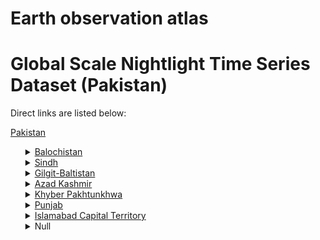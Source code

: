 # Earth observation atlas
 # Global Scale Nightlight Time Series Dataset (Pakistan)
Direct links are listed below:

<a href="https://eoatlas-nightlight.s3.amazonaws.com/eoatlas-monthly-nightlight-00130.csv">Pakistan</a>
<ul>
<details>
<summary><a href="https://eoatlas-nightlight.s3.amazonaws.com/eoatlas-monthly-nightlight-02248.csv">Balochistan</a></summary>
<ul>
<ol>
</ul>
</ol>
</details>
<details>
<summary><a href="https://eoatlas-nightlight.s3.amazonaws.com/eoatlas-monthly-nightlight-02249.csv">Sindh</a></summary>
<ul>
<ol>
<li><a href="https://eoatlas-nightlight.s3.amazonaws.com/eoatlas-monthly-nightlight-36036.csv">Khairpur</a></li><li><a href="https://eoatlas-nightlight.s3.amazonaws.com/eoatlas-monthly-nightlight-36068.csv">Karachi</a></li><li><a href="https://eoatlas-nightlight.s3.amazonaws.com/eoatlas-monthly-nightlight-36069.csv">Thatta</a></li><li><a href="https://eoatlas-nightlight.s3.amazonaws.com/eoatlas-monthly-nightlight-36070.csv">Tharparkar</a></li><li><a href="https://eoatlas-nightlight.s3.amazonaws.com/eoatlas-monthly-nightlight-36071.csv">Umerkot</a></li><li><a href="https://eoatlas-nightlight.s3.amazonaws.com/eoatlas-monthly-nightlight-36072.csv">Jamshoro</a></li><li><a href="https://eoatlas-nightlight.s3.amazonaws.com/eoatlas-monthly-nightlight-36073.csv">Dadu</a></li><li><a href="https://eoatlas-nightlight.s3.amazonaws.com/eoatlas-monthly-nightlight-36074.csv">Tando Muhammad Khan</a></li><li><a href="https://eoatlas-nightlight.s3.amazonaws.com/eoatlas-monthly-nightlight-36075.csv">Hyderabad</a></li><li><a href="https://eoatlas-nightlight.s3.amazonaws.com/eoatlas-monthly-nightlight-36076.csv">Tando Allahyar</a></li><li><a href="https://eoatlas-nightlight.s3.amazonaws.com/eoatlas-monthly-nightlight-36077.csv">Badin</a></li><li><a href="https://eoatlas-nightlight.s3.amazonaws.com/eoatlas-monthly-nightlight-36078.csv">Mirpurkhas</a></li><li><a href="https://eoatlas-nightlight.s3.amazonaws.com/eoatlas-monthly-nightlight-36079.csv">Matiari</a></li><li><a href="https://eoatlas-nightlight.s3.amazonaws.com/eoatlas-monthly-nightlight-36080.csv">Nawabshah</a></li><li><a href="https://eoatlas-nightlight.s3.amazonaws.com/eoatlas-monthly-nightlight-36081.csv">Sanghar</a></li><li><a href="https://eoatlas-nightlight.s3.amazonaws.com/eoatlas-monthly-nightlight-36082.csv">Naushehro Feroze</a></li><li><a href="https://eoatlas-nightlight.s3.amazonaws.com/eoatlas-monthly-nightlight-36083.csv">Qambar Shahdadkot</a></li><li><a href="https://eoatlas-nightlight.s3.amazonaws.com/eoatlas-monthly-nightlight-36084.csv">Jacobabad</a></li><li><a href="https://eoatlas-nightlight.s3.amazonaws.com/eoatlas-monthly-nightlight-36085.csv">Shikarpur</a></li><li><a href="https://eoatlas-nightlight.s3.amazonaws.com/eoatlas-monthly-nightlight-36086.csv">Ghotki</a></li><li><a href="https://eoatlas-nightlight.s3.amazonaws.com/eoatlas-monthly-nightlight-36087.csv">Sukkur</a></li><li><a href="https://eoatlas-nightlight.s3.amazonaws.com/eoatlas-monthly-nightlight-36088.csv">Kashmore</a></li></ul>
</ol>
</details>
<details>
<summary><a href="https://eoatlas-nightlight.s3.amazonaws.com/eoatlas-monthly-nightlight-02250.csv">Gilgit-Baltistan</a></summary>
<ul>
<ol>
</ul>
</ol>
</details>
<details>
<summary><a href="https://eoatlas-nightlight.s3.amazonaws.com/eoatlas-monthly-nightlight-02251.csv">Azad Kashmir</a></summary>
<ul>
<ol>
<li><a href="https://eoatlas-nightlight.s3.amazonaws.com/eoatlas-monthly-nightlight-36038.csv">Azad Kashmir</a></li></ul>
</ol>
</details>
<details>
<summary><a href="https://eoatlas-nightlight.s3.amazonaws.com/eoatlas-monthly-nightlight-02252.csv">Khyber Pakhtunkhwa</a></summary>
<ul>
<ol>
<li><a href="https://eoatlas-nightlight.s3.amazonaws.com/eoatlas-monthly-nightlight-36039.csv">Mansehra</a></li><li><a href="https://eoatlas-nightlight.s3.amazonaws.com/eoatlas-monthly-nightlight-36119.csv">Dera Ismail Khan</a></li><li><a href="https://eoatlas-nightlight.s3.amazonaws.com/eoatlas-monthly-nightlight-36120.csv">Mohmand</a></li><li><a href="https://eoatlas-nightlight.s3.amazonaws.com/eoatlas-monthly-nightlight-36121.csv">South Waziristan</a></li><li><a href="https://eoatlas-nightlight.s3.amazonaws.com/eoatlas-monthly-nightlight-36122.csv">North Waziristan</a></li><li><a href="https://eoatlas-nightlight.s3.amazonaws.com/eoatlas-monthly-nightlight-36123.csv">Kurram</a></li><li><a href="https://eoatlas-nightlight.s3.amazonaws.com/eoatlas-monthly-nightlight-36124.csv">Orakzai</a></li><li><a href="https://eoatlas-nightlight.s3.amazonaws.com/eoatlas-monthly-nightlight-36125.csv">Khyber</a></li><li><a href="https://eoatlas-nightlight.s3.amazonaws.com/eoatlas-monthly-nightlight-36126.csv">Bajaur</a></li><li><a href="https://eoatlas-nightlight.s3.amazonaws.com/eoatlas-monthly-nightlight-36127.csv">Tank</a></li><li><a href="https://eoatlas-nightlight.s3.amazonaws.com/eoatlas-monthly-nightlight-36128.csv">Bannu</a></li><li><a href="https://eoatlas-nightlight.s3.amazonaws.com/eoatlas-monthly-nightlight-36129.csv">Lakki Marwat</a></li><li><a href="https://eoatlas-nightlight.s3.amazonaws.com/eoatlas-monthly-nightlight-36130.csv">Hangu</a></li><li><a href="https://eoatlas-nightlight.s3.amazonaws.com/eoatlas-monthly-nightlight-36131.csv">Karak</a></li><li><a href="https://eoatlas-nightlight.s3.amazonaws.com/eoatlas-monthly-nightlight-36132.csv">Kohat</a></li><li><a href="https://eoatlas-nightlight.s3.amazonaws.com/eoatlas-monthly-nightlight-36133.csv">Peshawar</a></li><li><a href="https://eoatlas-nightlight.s3.amazonaws.com/eoatlas-monthly-nightlight-36134.csv">Charsadda</a></li><li><a href="https://eoatlas-nightlight.s3.amazonaws.com/eoatlas-monthly-nightlight-36135.csv">Nowshera</a></li><li><a href="https://eoatlas-nightlight.s3.amazonaws.com/eoatlas-monthly-nightlight-36136.csv">Chitral</a></li><li><a href="https://eoatlas-nightlight.s3.amazonaws.com/eoatlas-monthly-nightlight-36137.csv">Upper Dir</a></li><li><a href="https://eoatlas-nightlight.s3.amazonaws.com/eoatlas-monthly-nightlight-36138.csv">Lower Dir</a></li><li><a href="https://eoatlas-nightlight.s3.amazonaws.com/eoatlas-monthly-nightlight-36139.csv">Malakand</a></li><li><a href="https://eoatlas-nightlight.s3.amazonaws.com/eoatlas-monthly-nightlight-36140.csv">Swat</a></li><li><a href="https://eoatlas-nightlight.s3.amazonaws.com/eoatlas-monthly-nightlight-36141.csv">Kohistan</a></li><li><a href="https://eoatlas-nightlight.s3.amazonaws.com/eoatlas-monthly-nightlight-36142.csv">Mardan</a></li><li><a href="https://eoatlas-nightlight.s3.amazonaws.com/eoatlas-monthly-nightlight-36143.csv">Swabi</a></li><li><a href="https://eoatlas-nightlight.s3.amazonaws.com/eoatlas-monthly-nightlight-36144.csv">Buner</a></li><li><a href="https://eoatlas-nightlight.s3.amazonaws.com/eoatlas-monthly-nightlight-36145.csv">Haripur</a></li><li><a href="https://eoatlas-nightlight.s3.amazonaws.com/eoatlas-monthly-nightlight-36146.csv">Abbottabad</a></li><li><a href="https://eoatlas-nightlight.s3.amazonaws.com/eoatlas-monthly-nightlight-36147.csv">Battagram</a></li><li><a href="https://eoatlas-nightlight.s3.amazonaws.com/eoatlas-monthly-nightlight-36148.csv">Shangla</a></li></ul>
</ol>
</details>
<details>
<summary><a href="https://eoatlas-nightlight.s3.amazonaws.com/eoatlas-monthly-nightlight-02253.csv">Punjab</a></summary>
<ul>
<ol>
<li><a href="https://eoatlas-nightlight.s3.amazonaws.com/eoatlas-monthly-nightlight-36040.csv">Sheikhpura</a></li><li><a href="https://eoatlas-nightlight.s3.amazonaws.com/eoatlas-monthly-nightlight-36089.csv">Rajanpur</a></li><li><a href="https://eoatlas-nightlight.s3.amazonaws.com/eoatlas-monthly-nightlight-36090.csv">Dera Ghazi Khan</a></li><li><a href="https://eoatlas-nightlight.s3.amazonaws.com/eoatlas-monthly-nightlight-36091.csv">Rahim Yar Khan</a></li><li><a href="https://eoatlas-nightlight.s3.amazonaws.com/eoatlas-monthly-nightlight-36092.csv">Bahawalpur</a></li><li><a href="https://eoatlas-nightlight.s3.amazonaws.com/eoatlas-monthly-nightlight-36093.csv">Bahawalnagar</a></li><li><a href="https://eoatlas-nightlight.s3.amazonaws.com/eoatlas-monthly-nightlight-36094.csv">Muzaffargarh</a></li><li><a href="https://eoatlas-nightlight.s3.amazonaws.com/eoatlas-monthly-nightlight-36095.csv">Multan</a></li><li><a href="https://eoatlas-nightlight.s3.amazonaws.com/eoatlas-monthly-nightlight-36096.csv">Lodhran</a></li><li><a href="https://eoatlas-nightlight.s3.amazonaws.com/eoatlas-monthly-nightlight-36097.csv">Vihari</a></li><li><a href="https://eoatlas-nightlight.s3.amazonaws.com/eoatlas-monthly-nightlight-36098.csv">Pakpattan</a></li><li><a href="https://eoatlas-nightlight.s3.amazonaws.com/eoatlas-monthly-nightlight-36099.csv">Khanewal</a></li><li><a href="https://eoatlas-nightlight.s3.amazonaws.com/eoatlas-monthly-nightlight-36100.csv">Layyah</a></li><li><a href="https://eoatlas-nightlight.s3.amazonaws.com/eoatlas-monthly-nightlight-36101.csv">Bhakkar</a></li><li><a href="https://eoatlas-nightlight.s3.amazonaws.com/eoatlas-monthly-nightlight-36102.csv">Mianwali</a></li><li><a href="https://eoatlas-nightlight.s3.amazonaws.com/eoatlas-monthly-nightlight-36103.csv">Attock</a></li><li><a href="https://eoatlas-nightlight.s3.amazonaws.com/eoatlas-monthly-nightlight-36104.csv">Rawalpindi</a></li><li><a href="https://eoatlas-nightlight.s3.amazonaws.com/eoatlas-monthly-nightlight-36105.csv">Chakwal</a></li><li><a href="https://eoatlas-nightlight.s3.amazonaws.com/eoatlas-monthly-nightlight-36106.csv">Jhelum</a></li><li><a href="https://eoatlas-nightlight.s3.amazonaws.com/eoatlas-monthly-nightlight-36107.csv">Khushab</a></li><li><a href="https://eoatlas-nightlight.s3.amazonaws.com/eoatlas-monthly-nightlight-36108.csv">Jhang</a></li><li><a href="https://eoatlas-nightlight.s3.amazonaws.com/eoatlas-monthly-nightlight-36109.csv">Sargodha</a></li><li><a href="https://eoatlas-nightlight.s3.amazonaws.com/eoatlas-monthly-nightlight-36110.csv">Mandi Bahauddin</a></li><li><a href="https://eoatlas-nightlight.s3.amazonaws.com/eoatlas-monthly-nightlight-36111.csv">Gujrat</a></li><li><a href="https://eoatlas-nightlight.s3.amazonaws.com/eoatlas-monthly-nightlight-36112.csv">Sialkot</a></li><li><a href="https://eoatlas-nightlight.s3.amazonaws.com/eoatlas-monthly-nightlight-36113.csv">Toba Tek Singh</a></li><li><a href="https://eoatlas-nightlight.s3.amazonaws.com/eoatlas-monthly-nightlight-36114.csv">Sahiwal</a></li><li><a href="https://eoatlas-nightlight.s3.amazonaws.com/eoatlas-monthly-nightlight-36115.csv">Kasur</a></li><li><a href="https://eoatlas-nightlight.s3.amazonaws.com/eoatlas-monthly-nightlight-36116.csv">Faisalabad</a></li><li><a href="https://eoatlas-nightlight.s3.amazonaws.com/eoatlas-monthly-nightlight-36117.csv">Lahore</a></li><li><a href="https://eoatlas-nightlight.s3.amazonaws.com/eoatlas-monthly-nightlight-36118.csv">Hafizabad</a></li><li><a href="https://eoatlas-nightlight.s3.amazonaws.com/eoatlas-monthly-nightlight-36158.csv">Okara</a></li><li><a href="https://eoatlas-nightlight.s3.amazonaws.com/eoatlas-monthly-nightlight-36159.csv">Narowal</a></li><li><a href="https://eoatlas-nightlight.s3.amazonaws.com/eoatlas-monthly-nightlight-36160.csv">Gujranwala</a></li></ul>
</ol>
</details>
<details>
<summary><a href="https://eoatlas-nightlight.s3.amazonaws.com/eoatlas-monthly-nightlight-02254.csv">Islamabad Capital Territory</a></summary>
<ul>
<ol>
<li><a href="https://eoatlas-nightlight.s3.amazonaws.com/eoatlas-monthly-nightlight-36041.csv">Islamabad Capital Territory</a></li></ul>
</ol>
</details>
<details>
<summary>Null</summary>
<ul>
<ol>
<li><a href="https://eoatlas-nightlight.s3.amazonaws.com/eoatlas-monthly-nightlight-36035.csv">Khuzdar</a></li><li><a href="https://eoatlas-nightlight.s3.amazonaws.com/eoatlas-monthly-nightlight-36037.csv">Shigar</a></li><li><a href="https://eoatlas-nightlight.s3.amazonaws.com/eoatlas-monthly-nightlight-36042.csv">Chagai</a></li><li><a href="https://eoatlas-nightlight.s3.amazonaws.com/eoatlas-monthly-nightlight-36043.csv">Nushki</a></li><li><a href="https://eoatlas-nightlight.s3.amazonaws.com/eoatlas-monthly-nightlight-36044.csv">Qilla Abdullah</a></li><li><a href="https://eoatlas-nightlight.s3.amazonaws.com/eoatlas-monthly-nightlight-36045.csv">Quetta</a></li><li><a href="https://eoatlas-nightlight.s3.amazonaws.com/eoatlas-monthly-nightlight-36046.csv">Pishin</a></li><li><a href="https://eoatlas-nightlight.s3.amazonaws.com/eoatlas-monthly-nightlight-36047.csv">Kharan</a></li><li><a href="https://eoatlas-nightlight.s3.amazonaws.com/eoatlas-monthly-nightlight-36048.csv">Mastung</a></li><li><a href="https://eoatlas-nightlight.s3.amazonaws.com/eoatlas-monthly-nightlight-36049.csv">Ziarat</a></li><li><a href="https://eoatlas-nightlight.s3.amazonaws.com/eoatlas-monthly-nightlight-36050.csv">Qilla Saifullah</a></li><li><a href="https://eoatlas-nightlight.s3.amazonaws.com/eoatlas-monthly-nightlight-36051.csv">Gwadar</a></li><li><a href="https://eoatlas-nightlight.s3.amazonaws.com/eoatlas-monthly-nightlight-36052.csv">Kech</a></li><li><a href="https://eoatlas-nightlight.s3.amazonaws.com/eoatlas-monthly-nightlight-36053.csv">Panjgur</a></li><li><a href="https://eoatlas-nightlight.s3.amazonaws.com/eoatlas-monthly-nightlight-36054.csv">Zhob</a></li><li><a href="https://eoatlas-nightlight.s3.amazonaws.com/eoatlas-monthly-nightlight-36055.csv">Musakhel</a></li><li><a href="https://eoatlas-nightlight.s3.amazonaws.com/eoatlas-monthly-nightlight-36056.csv">Loralai</a></li><li><a href="https://eoatlas-nightlight.s3.amazonaws.com/eoatlas-monthly-nightlight-36057.csv">Sibi</a></li><li><a href="https://eoatlas-nightlight.s3.amazonaws.com/eoatlas-monthly-nightlight-36058.csv">Barkhan</a></li><li><a href="https://eoatlas-nightlight.s3.amazonaws.com/eoatlas-monthly-nightlight-36059.csv">Kohlu</a></li><li><a href="https://eoatlas-nightlight.s3.amazonaws.com/eoatlas-monthly-nightlight-36060.csv">Dera Bugti</a></li><li><a href="https://eoatlas-nightlight.s3.amazonaws.com/eoatlas-monthly-nightlight-36061.csv">Kalat</a></li><li><a href="https://eoatlas-nightlight.s3.amazonaws.com/eoatlas-monthly-nightlight-36062.csv">Jafarabad</a></li><li><a href="https://eoatlas-nightlight.s3.amazonaws.com/eoatlas-monthly-nightlight-36063.csv">Nasirabad</a></li><li><a href="https://eoatlas-nightlight.s3.amazonaws.com/eoatlas-monthly-nightlight-36064.csv">Jhal Magsi</a></li><li><a href="https://eoatlas-nightlight.s3.amazonaws.com/eoatlas-monthly-nightlight-36065.csv">Kachhi</a></li><li><a href="https://eoatlas-nightlight.s3.amazonaws.com/eoatlas-monthly-nightlight-36066.csv">Awaran</a></li><li><a href="https://eoatlas-nightlight.s3.amazonaws.com/eoatlas-monthly-nightlight-36067.csv">Lasbela</a></li><li><a href="https://eoatlas-nightlight.s3.amazonaws.com/eoatlas-monthly-nightlight-36149.csv">Diamer</a></li><li><a href="https://eoatlas-nightlight.s3.amazonaws.com/eoatlas-monthly-nightlight-36150.csv">Ghizer</a></li><li><a href="https://eoatlas-nightlight.s3.amazonaws.com/eoatlas-monthly-nightlight-36151.csv">Hunza</a></li><li><a href="https://eoatlas-nightlight.s3.amazonaws.com/eoatlas-monthly-nightlight-36152.csv">Gilgit</a></li><li><a href="https://eoatlas-nightlight.s3.amazonaws.com/eoatlas-monthly-nightlight-36153.csv">Nagar</a></li><li><a href="https://eoatlas-nightlight.s3.amazonaws.com/eoatlas-monthly-nightlight-36154.csv">Astore</a></li><li><a href="https://eoatlas-nightlight.s3.amazonaws.com/eoatlas-monthly-nightlight-36155.csv">Kharmang</a></li><li><a href="https://eoatlas-nightlight.s3.amazonaws.com/eoatlas-monthly-nightlight-36156.csv">Skardu</a></li><li><a href="https://eoatlas-nightlight.s3.amazonaws.com/eoatlas-monthly-nightlight-36157.csv">Ghanche</a></li></ul>
</ol>
</details>
